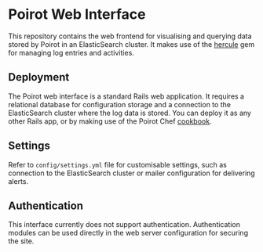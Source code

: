 # Poirot Web Interface

This repository contains the web frontend for visualising and querying data stored by Poirot in an ElasticSearch cluster. It makes use of the [hercule](https://bitbucket.org/instedd/hercule) gem for managing log entries and activities.

## Deployment

The Poirot web interface is a standard Rails web application. It requires a relational database for configuration storage and a connection to the ElasticSearch cluster where the log data is stored. You can deploy it as any other Rails app, or by making use of the Poirot Chef [cookbook](https://github.com/instedd-cookbooks/poirot).

## Settings

Refer to `config/settings.yml` file for customisable settings, such as connection to the ElasticSearch cluster or mailer configuration for delivering alerts.

## Authentication

This interface currently does not support authentication. Authentication modules can be used directly in the web server configuration for securing the site.
